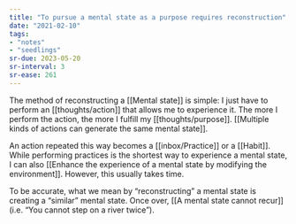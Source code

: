 ```yaml
---
title: "To pursue a mental state as a purpose requires reconstruction"
date: "2021-02-10"
tags:
- "notes"
- "seedlings"
sr-due: 2023-05-20
sr-interval: 3
sr-ease: 261
---
```


The method of reconstructing a [[Mental state]] is simple: I just have to perform an [[thoughts/action]] that allows me to experience it. The more I perform the action, the more I fulfill my [[thoughts/purpose]]. [[Multiple kinds of actions can generate the same mental state]].

An action repeated this way becomes a [[inbox/Practice]] or a [[Habit]]. While performing practices is the shortest way to experience a mental state, I can also [[Enhance the experience of a mental state by modifying the environment]]. However, this usually takes time.

To be accurate, what we mean by “reconstructing” a mental state is creating a “similar” mental state. Once over, [[A mental state cannot recur]] (i.e. “You cannot step on a river twice”).

